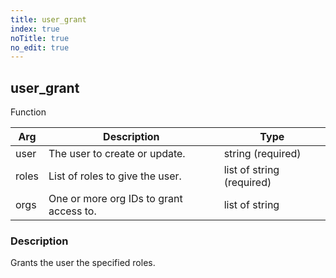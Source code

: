 ```yaml
---
title: user_grant
index: true
noTitle: true
no_edit: true
---
```




<div class="vql_item"></div>


## user_grant
<span class='vql_type pull-right page-header'>Function</span>



<div class="vqlargs"></div>

Arg | Description | Type
----|-------------|-----
user|The user to create or update.|string (required)
roles|List of roles to give the user.|list of string (required)
orgs|One or more org IDs to grant access to.|list of string

### Description

Grants the user the specified roles.

